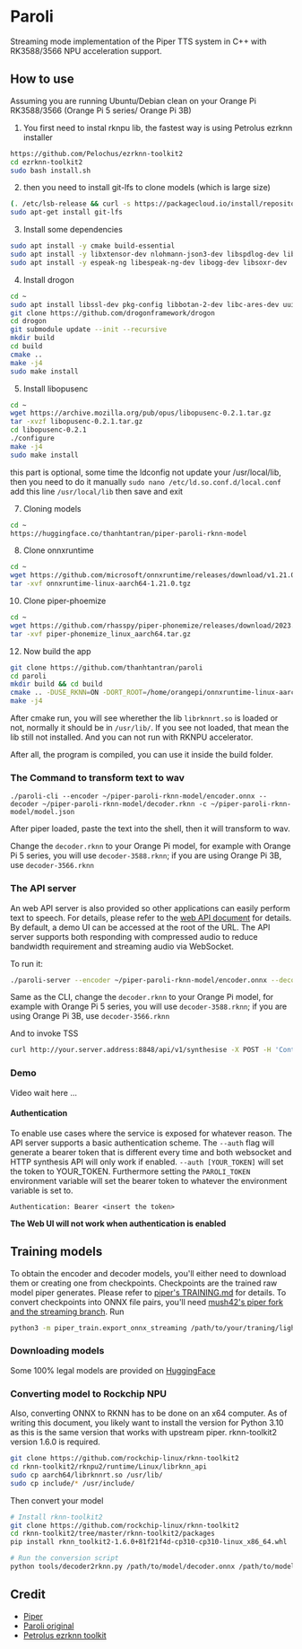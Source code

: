 # Paroli

Streaming mode implementation of the Piper TTS system in C++ with RK3588/3566 NPU acceleration support. 

## How to use

Assuming you are running Ubuntu/Debian clean on your Orange Pi RK3588/3566 (Orange Pi 5 series/ Orange Pi 3B)

1. You first need to instal rknpu lib, the fastest way is using Petrolus ezrknn installer

```bash
https://github.com/Pelochus/ezrknn-toolkit2
cd ezrknn-toolkit2
sudo bash install.sh
```

2. then you need to install git-lfs to clone models (which is large size)
```bash
(. /etc/lsb-release && curl -s https://packagecloud.io/install/repositories/github/git-lfs/script.deb.sh | sudo env os=ubuntu dist="${DISTRIB_CODENAME}" bash)
sudo apt-get install git-lfs
```

3. Install some dependencies
```bash
sudo apt install -y cmake build-essential
sudo apt install -y libxtensor-dev nlohmann-json3-dev libspdlog-dev libopus-dev libfmt-dev libjsoncpp-dev
sudo apt install -y espeak-ng libespeak-ng-dev libogg-dev libsoxr-dev
```

4. Install drogon
```bash
cd ~
sudo apt install libssl-dev pkg-config libbotan-2-dev libc-ares-dev uuid-dev doxygen
git clone https://github.com/drogonframework/drogon
cd drogon
git submodule update --init --recursive
mkdir build
cd build
cmake ..
make -j4
sudo make install
```

5. Install libopusenc
```bash
cd ~
wget https://archive.mozilla.org/pub/opus/libopusenc-0.2.1.tar.gz
tar -xvzf libopusenc-0.2.1.tar.gz
cd libopusenc-0.2.1
./configure
make -j4
sudo make install
```
this part is optional, some time the ldconfig not update your /usr/local/lib, then you need to do it manually
`sudo nano /etc/ld.so.conf.d/local.conf`
add this line `/usr/local/lib` then save and exit

7. Cloning models
```bash
cd ~
https://huggingface.co/thanhtantran/piper-paroli-rknn-model
```

8. Clone onnxruntime
```bash
cd ~
wget https://github.com/microsoft/onnxruntime/releases/download/v1.21.0/onnxruntime-linux-aarch64-1.21.0.tgz
tar -xvf onnxruntime-linux-aarch64-1.21.0.tgz
```

10. Clone piper-phoemize
```bash
cd ~
wget https://github.com/rhasspy/piper-phonemize/releases/download/2023.11.14-4/piper-phonemize_linux_aarch64.tar.gz
tar -xvf piper-phonemize_linux_aarch64.tar.gz
```

12. Now build the app
```bash
git clone https://github.com/thanhtantran/paroli
cd paroli
mkdir build && cd build
cmake .. -DUSE_RKNN=ON -DORT_ROOT=/home/orangepi/onnxruntime-linux-aarch64-1.21.0 -DPIPER_PHONEMIZE_ROOT=/home/orangepi/piper_phonemize -DCMAKE_BUILD_TYPE=Release
make -j4
```
After cmake run, you will see wherether the lib `librknnrt.so` is loaded or not, normally it should be in `/usr/lib/`. If you see not loaded, that mean the lib still not installed. And you can not run with RKNPU accelerator.

After all, the program is compiled, you can use it inside the build folder.

### The Command to transform text to wav

```plaintext
./paroli-cli --encoder ~/piper-paroli-rknn-model/encoder.onnx --decoder ~/piper-paroli-rknn-model/decoder.rknn -c ~/piper-paroli-rknn-model/model.json
```
After piper loaded, paste the text into the shell, then it will transform to wav.

Change the `decoder.rknn` to your Orange Pi model, for example with Orange Pi 5 series, you will use `decoder-3588.rknn`; if you are using Orange Pi 3B, use `decoder-3566.rknn`

### The API server

An web API server is also provided so other applications can easily perform text to speech. For details, please refer to the [web API document](paroli-server/docs/web_api.md) for details. By default, a demo UI can be accessed at the root of the URL. The API server supports both responding with compressed audio to reduce bandwidth requirement and streaming audio via WebSocket. 

To run it:

```bash
./paroli-server --encoder ~/piper-paroli-rknn-model/encoder.onnx --decoder ~/piper-paroli-rknn-model/decoder.rknn -c ~/piper-paroli-rknn-model/model.json --ip 0.0.0.0 --port 8848
```
Same as the CLI, change the `decoder.rknn` to your Orange Pi model, for example with Orange Pi 5 series, you will use `decoder-3588.rknn`; if you are using Orange Pi 3B, use `decoder-3566.rknn`

And to invoke TSS

```bash
curl http://your.server.address:8848/api/v1/synthesise -X POST -H 'Content-Type: application/json' -d '{"text": "To be or not to be, that is the question"}' > test.opus
```

### Demo

Video wait here ...

#### Authentication

To enable use cases where the service is exposed for whatever reason. The API server supports a basic authentication scheme. The `--auth` flag will generate a bearer token that is different every time and both websocket and HTTP synthesis API will only work if enabled. `--auth [YOUR_TOKEN]` will set the token to YOUR_TOKEN. Furthermore setting the `PAROLI_TOKEN` environment variable will set the bearer token to whatever the environment variable is set to.

```plaintext
Authentication: Bearer <insert the token>
```

**The Web UI will not work when authentication is enabled**

## Training models

To obtain the encoder and decoder models, you'll either need to download them or creating one from checkpoints. Checkpoints are the trained raw model piper generates. Please refer to [piper's TRAINING.md](https://github.com/rhasspy/piper/blob/master/TRAINING.md) for details. To convert checkpoints into ONNX file pairs, you'll need [mush42's piper fork and the streaming branch](https://github.com/mush42/piper/tree/streaming). Run

```bash
python3 -m piper_train.export_onnx_streaming /path/to/your/traning/lighting_logs/version_0/checkpoints/blablablas.ckpt /path/to/output/directory
```

### Downloading models

Some 100% legal models are provided on [HuggingFace](https://huggingface.co/thanhtantran/piper-paroli-rknn-model)

### Converting model to Rockchip NPU 

Also, converting ONNX to RKNN has to be done on an x64 computer. As of writing this document, you likely want to install the version for Python 3.10 as this is the same version that works with upstream piper. rknn-toolkit2 version 1.6.0 is required.

```bash
git clone https://github.com/rockchip-linux/rknn-toolkit2
cd rknn-toolkit2/rknpu2/runtime/Linux/librknn_api
sudo cp aarch64/librknnrt.so /usr/lib/
sudo cp include/* /usr/include/
```

Then convert your model

```bash
# Install rknn-toolkit2
git clone https://github.com/rockchip-linux/rknn-toolkit2
cd rknn-toolkit2/tree/master/rknn-toolkit2/packages
pip install rknn_toolkit2-1.6.0+81f21f4d-cp310-cp310-linux_x86_64.whl

# Run the conversion script
python tools/decoder2rknn.py /path/to/model/decoder.onnx /path/to/model/decoder.rknn
```

## Credit

- [Piper](!https://github.com/rhasspy/piper)
- [Paroli original](!https://github.com/marty1885/paroli)
- [Petrolus ezrknn toolkit](!https://github.com/Pelochus/ezrknn-toolkit2) 


